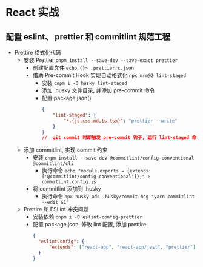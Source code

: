 # React 实战

## 配置 eslint、 prettier 和 commitlint 规范工程

- Prettire 格式化代码
  - 安装 Prettier `cnpm install --save-dev --save-exact prettier`
    - 创建配置文件 `echo {}> .prettierrc.json`
    - 借助 Pre-commit Hook 实现自动格式化 `npx mrm@2 lint-staged`
      - 安装 `cnpm i -D husky lint-staged`
      - 添加 .husky 文件目录, 并添加 pre-commit 命令
      - 配置 package.json()
        ```json
        {
        	"lint-staged": {
        		"*.{js,css,md,ts,tsx}": "prettier --write"
        	}
        }
        //  git commit 时即触发 pre-commit 钩子, 运行 lint-staged 命令, 对 js, css, md, ts, tsx 文件执行格式化
        ```
  - 添加 commitlint, 实现 commit 约束
    - 安装 `cnpm install --save-dev @commitlint/config-conventional @commitlint/cli`
      - 执行命令 `echo "module.exports = {extends: ['@commitlint/config-conventional']};" > commitlint.config.js`
    - 将 commitlint 添加到 .husky
      - 执行命令 `npx husky add .husky/commit-msg "yarn commitlint --edit $1"`
  - Prettire 和 ESLint 冲突问题
    - 安装依赖 `cnpm i -D eslint-config-prettier`
    - 配置 package.json, 修改 lint 配置, 添加 prettire
      ```json
      {
      	"eslintConfig": {
      		"extends": ["react-app", "react-app/jest", "prettier"]
      	}
      }
      ```
